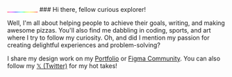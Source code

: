 <img src="bar.gif" width="70"/>
### Hi there, fellow curious explorer!

Well, I'm all about helping people to achieve their goals, writing, and making awesome pizzas. You'll also find me dabbling in coding, sports, and art where I try to follow my curiosity. Oh, and did I mention my passion for creating delightful experiences and problem-solving?


I share my design work on my [Portfolio](https//sajjad.one) or [Figma Community](https://figma.com/@sajad). You can also follow my [𝕏 (Twitter)](https://x.com/sajadabedi) for my hot takes!